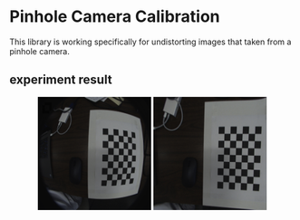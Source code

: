 # Pinhole Camera Calibration
This library is working specifically for undistorting images that taken from a pinhole camera.

## experiment result
<p align="center">
  <img src="testimages/input/tstimg8.jpg" width="200" height="200"> <img src="testimages/output/0.jpg" width="200" height="200">
</p>

